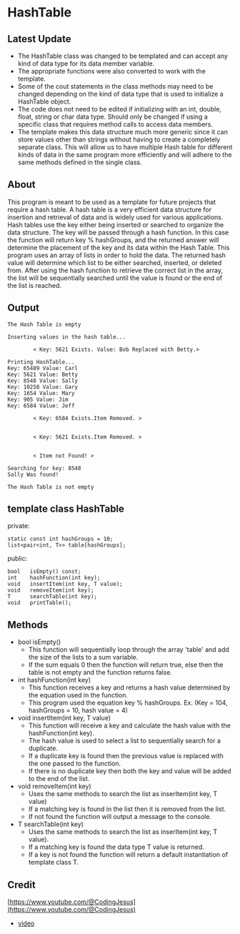 # HashTable
## Latest Update
- The HashTable class was changed to be templated and can accept any kind of data type for its data member variable.
- The appropriate functions were also converted to work with the template.
- Some of the cout statements in the class methods may need to be changed depending on the kind of data type that is used to initialize a HashTable object.
- The code does not need to be edited if initializing with an int, double, float, string or char data type. Should only be changed if using a specific class that requires method calls to access data members.
- The template makes this data structure much more generic since it can store values other than strings without having to create a completely separate class. This will allow us to have multiple Hash table for different kinds of data in the same program more efficiently and will adhere to the same methods defined in the single class.
  
## About
This program is meant to be used as a template for future projects that require a hash table. A hash table is a very efficient data structure for insertion and retrieval of data and is widely used for various applications. Hash tables use the key either being inserted or searched to organize the data structure. The key will be passed through a hash function. In this case the function will return key % hashGroups, and the returned answer will determine the placement of the key and its data within the Hash Table. This program uses an array of lists in order to hold the data. The returned hash value will determine which list to be either searched, inserted, or deleted from. After using the hash function to retrieve the correct list in the array, the list will be sequentially searched until the value is found or the end of the list is reached.

## Output
```
The Hash Table is empty

Inserting values in the hash table...

        < Key: 5621 Exists. Value: Bob Replaced with Betty.>

Printing HashTable...
Key: 65489 Value: Carl
Key: 5621 Value: Betty
Key: 8548 Value: Sally
Key: 10258 Value: Gary
Key: 1654 Value: Mary
Key: 905 Value: Jim
Key: 6584 Value: Jeff

        < Key: 6584 Exists.Item Removed. >


        < Key: 5621 Exists.Item Removed. >


        < Item not Found! >

Searching for key: 8548
Sally Was found!

The Hash Table is not empty
```
## template <class T> class HashTable
private:

	static const int hashGroups = 10;
	list<pair<int, T>> table[hashGroups]; 

public:

	bool   isEmpty() const;
	int    hashFunction(int key);
	void   insertItem(int key, T value);
	void   removeItem(int key);
	T      searchTable(int key);
	void   printTable();


## Methods
- bool isEmpty()
  - This function will sequentially loop through the array 'table' and add the size of the lists to a sum variable.
  - If the sum equals 0 then the function will return true, else then the table is not empty and the function returns false.
- int hashFunction(int key)
  - This function receives a key and returns a hash value determined by the equation used in the function.
  - This program used the equation key % hashGroups. Ex. (Key = 104, hashGroups = 10, hash value = 4)
- void insertItem(int key, T value)
  - This function will receive a key and calculate the hash value with the hashFunction(int key).
  - The hash value is used to select a list to sequentially search for a duplicate.
  - If a duplicate key is found then the previous value is replaced with the one passed to the function.
  - If there is no duplicate key then both the key and value will be added to the end of the list.
- void removeItem(int key)
  - Uses the same methods to search the list as inserItem(int key, T value)
  - If a matching key is found in the list then it is removed from the list.
  - If not found the function will output a message to the console.
- T searchTable(int key)
  - Uses the same methods to search the list as inserItem(int key, T value).
  - If a matching key is found the data type T value is returned.
  - If a key is not found the function will return a default instantiation of template class T.
 
    


## Credit
[https://www.youtube.com/@CodingJesus](https://www.youtube.com/@CodingJesus)
- [video](https://www.youtube.com/watch?v=2_3fR-k-LzI)



